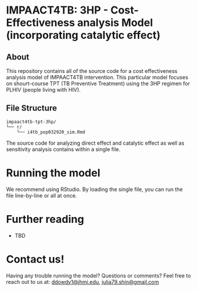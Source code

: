 # IMPAACT4TB: 3HP - Cost-Effectiveness analysis Model (incorporating catalytic effect) 
## About 
This repository contains all of the source code for a cost effectiveness analysis model of IMPAACT4TB intervention. This particular model focuses on shourt-course TPT (TB Preventive Treatment) using the 3HP regimen for PLHIV (people living with HIV). 

## File Structure
```
impaact4tb-tpt-3hp/
└── r/
    └── i4tb_pop032920_sim.Rmd
```
The source code for analyzing direct effect and catalytic effect as well as sensitivity analysis contains within a single file.

# Running the model
We recommend using RStudio. By loading the single file, you can run the file line-by-line or all at once.

# Further reading
- TBD 

# Contact us!
Having any trouble running the model? Questions or comments? Feel free to reach out to us at: ddowdy1@jhmi.edu, julia79.shin@gmail.com
